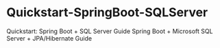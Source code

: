 # Quickstart-SpringBoot-SQLServer
Quickstart: Spring Boot + SQL Server Guide
Spring Boot + Microsoft SQL Server + JPA/Hibernate Guide
